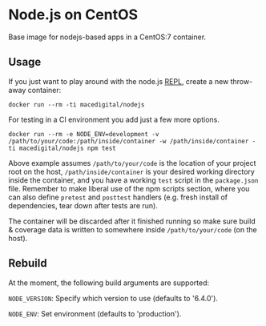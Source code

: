 # Node.js on CentOS

Base image for nodejs-based apps in a CentOS:7 container.

## Usage

If you just want to play around with the node.js [REPL](https://en.wikipedia.org/wiki/REPL), create a new throw-away container:

````
docker run --rm -ti macedigital/nodejs
````

For testing in a CI environment you add just a few more options.

````
docker run --rm -e NODE_ENV=development -v /path/to/your/code:/path/inside/container -w /path/inside/container -ti macedigital/nodejs npm test
````

Above example assumes `/path/to/your/code` is the location of your project root on the host, `/path/inside/container` is your desired working directory inside the container, and you have a working `test` script in the `package.json` file. Remember to make liberal use of the npm scripts section, where you can also define `pretest` and `posttest` handlers (e.g. fresh install of dependencies, tear down after tests are run). 

The container will be discarded after it finished running so make sure build & coverage data is written to somewhere inside `/path/to/your/code` (on the host).

## Rebuild

At the moment, the following build arguments are supported:

`NODE_VERSION`: Specify which version to use (defaults to '6.4.0').

`NODE_ENV`: Set environment (defaults to 'production').
